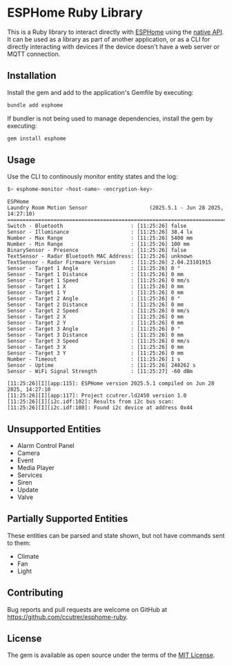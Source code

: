 # ESPHome Ruby Library

This is a Ruby library to interact directly with [ESPHome](https://esphome.io/) using the [native API](https://esphome.io/components/api.html).
It can be used as a library as part of another application, or as a CLI for directly interacting with devices if the device doesn't have a web server or MQTT connection.

## Installation

Install the gem and add to the application's Gemfile by executing:

```bash
bundle add esphome
```

If bundler is not being used to manage dependencies, install the gem by executing:

```bash
gem install esphome
```

## Usage

Use the CLI to continously monitor entity states and the log:
```bash
$> esphome-monitor <host-name> <encryption-key>
```

```
ESPHome
Laundry Room Motion Sensor                    (2025.5.1 - Jun 28 2025, 14:27:10)
================================================================================
Switch - Bluetooth                      : [11:25:26] false
Sensor - Illuminance                    : [11:25:26] 38.4 lx
Number - Max Range                      : [11:25:26] 5400 mm
Number - Min Range                      : [11:25:26] 100 mm
BinarySensor - Presence                 : [11:25:26] false
TextSensor - Radar Bluetooth MAC Address: [11:25:26] unknown
TextSensor - Radar Firmware Version     : [11:25:26] 2.04.23101915
Sensor - Target 1 Angle                 : [11:25:26] 0 °
Sensor - Target 1 Distance              : [11:25:26] 0 mm
Sensor - Target 1 Speed                 : [11:25:26] 0 mm/s
Sensor - Target 1 X                     : [11:25:26] 0 mm
Sensor - Target 1 Y                     : [11:25:26] 0 mm
Sensor - Target 2 Angle                 : [11:25:26] 0 °
Sensor - Target 2 Distance              : [11:25:26] 0 mm
Sensor - Target 2 Speed                 : [11:25:26] 0 mm/s
Sensor - Target 2 X                     : [11:25:26] 0 mm
Sensor - Target 2 Y                     : [11:25:26] 0 mm
Sensor - Target 3 Angle                 : [11:25:26] 0 °
Sensor - Target 3 Distance              : [11:25:26] 0 mm
Sensor - Target 3 Speed                 : [11:25:26] 0 mm/s
Sensor - Target 3 X                     : [11:25:26] 0 mm
Sensor - Target 3 Y                     : [11:25:26] 0 mm
Number - Timeout                        : [11:25:26] 1 s
Sensor - Uptime                         : [11:25:26] 248262 s
Sensor - WiFi Signal Strength           : [11:25:27] -60 dBm

[11:25:26][I][app:115]: ESPHome version 2025.5.1 compiled on Jun 28 2025, 14:27:10
[11:25:26][I][app:117]: Project ccutrer.ld2450 version 1.0
[11:25:26][I][i2c.idf:102]: Results from i2c bus scan:
[11:25:26][I][i2c.idf:108]: Found i2c device at address 0x44
```

## Unsupported Entities

 * Alarm Control Panel
 * Camera
 * Event
 * Media Player
 * Services
 * Siren
 * Update
 * Valve

## Partially Supported Entities

These entities can be parsed and state shown, but not have commands sent to them:

 * Climate
 * Fan
 * Light

## Contributing

Bug reports and pull requests are welcome on GitHub at https://github.com/ccutrer/esphome-ruby.

## License

The gem is available as open source under the terms of the [MIT License](https://opensource.org/licenses/MIT).
